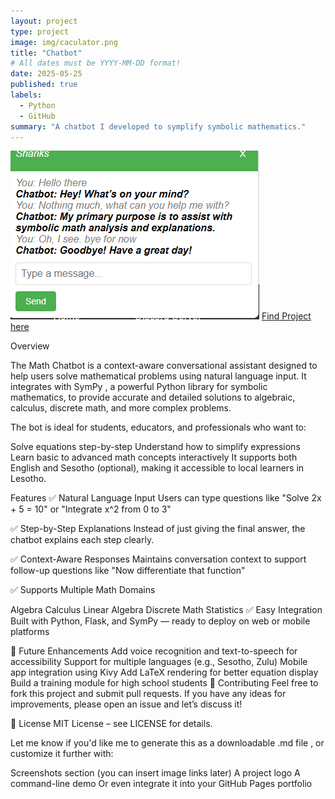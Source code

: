 ```yaml
---
layout: project
type: project
image: img/caculator.png
title: "Chatbot"
# All dates must be YYYY-MM-DD format!
date: 2025-05-25
published: true
labels:
  - Python
  - GitHub
summary: "A chatbot I developed to symplify symbolic mathematics."
---
```


<img class="img-fluid" src="../img/Capturev.PNG" alt="IMAGE">
<a href=https://huggingface.co/spaces/MandlaZwane/motaunginc>Find Project here</a>

Overview

The Math Chatbot is a context-aware conversational assistant designed to help users solve mathematical problems using natural language input. It integrates with SymPy , a powerful Python library for symbolic mathematics, to provide accurate and detailed solutions to algebraic, calculus, discrete math, and more complex problems.

The bot is ideal for students, educators, and professionals who want to:

Solve equations step-by-step
Understand how to simplify expressions
Learn basic to advanced math concepts interactively
It supports both English and Sesotho (optional), making it accessible to local learners in Lesotho.

Features
✅ Natural Language Input
Users can type questions like "Solve 2x + 5 = 10" or "Integrate x^2 from 0 to 3"

✅ Step-by-Step Explanations
Instead of just giving the final answer, the chatbot explains each step clearly.

✅ Context-Aware Responses
Maintains conversation context to support follow-up questions like "Now differentiate that function"

✅ Supports Multiple Math Domains

Algebra
Calculus
Linear Algebra
Discrete Math
Statistics
✅ Easy Integration
Built with Python, Flask, and SymPy — ready to deploy on web or mobile platforms

🧩 Future Enhancements
Add voice recognition and text-to-speech for accessibility
Support for multiple languages (e.g., Sesotho, Zulu)
Mobile app integration using Kivy
Add LaTeX rendering for better equation display
Build a training module for high school students
🙌 Contributing
Feel free to fork this project and submit pull requests. If you have any ideas for improvements, please open an issue and let’s discuss it!

📝 License
MIT License – see LICENSE for details.

Let me know if you'd like me to generate this as a downloadable .md file , or customize it further with:

Screenshots section (you can insert image links later)
A project logo
A command-line demo
Or even integrate it into your GitHub Pages portfolio
